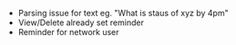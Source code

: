 - Parsing issue for text eg. "What is staus of xyz by 4pm"
- View/Delete already set reminder
- Reminder for network user